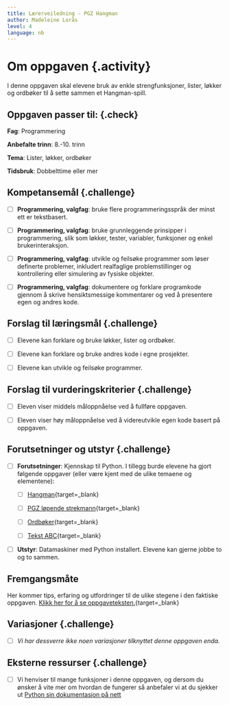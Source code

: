 ```yaml
---
title: Lærerveiledning - PGZ Hangman
author: Madeleine Lorås
level: 4
language: nb
---
```



# Om oppgaven {.activity}

I denne oppgaven skal elevene bruk av enkle strengfunksjoner, lister, løkker og
ordbøker til å sette sammen et Hangman-spill.

## Oppgaven passer til: {.check}

 __Fag__: Programmering

__Anbefalte trinn__: 8.-10. trinn

__Tema__: Lister, løkker, ordbøker

__Tidsbruk__: Dobbelttime eller mer

## Kompetansemål {.challenge}

- [ ] __Programmering, valgfag__: bruke flere programmeringsspråk der minst ett
      er tekstbasert.

- [ ] __Programmering, valgfag__: bruke grunnleggende prinsipper i
      programmering, slik som løkker, tester, variabler, funksjoner og enkel
      brukerinteraksjon.

- [ ] __Programmering, valgfag__: utvikle og feilsøke programmer som løser
       definerte problemer, inkludert realfaglige problemstillinger og
       kontrollering eller simulering av fysiske objekter.

- [ ] __Programmering, valgfag__: dokumentere og forklare programkode gjennom å
       skrive hensiktsmessige kommentarer og ved å presentere egen og andres
       kode.

## Forslag til læringsmål {.challenge}

- [ ] Elevene kan forklare og bruke løkker, lister og ordbøker.

- [ ] Elevene kan forklare og bruke andres kode i egne prosjekter.

- [ ] Elevene kan utvikle og feilsøke programmer.

## Forslag til vurderingskriterier {.challenge}

- [ ] Eleven viser middels måloppnåelse ved å fullføre oppgaven.

- [ ] Eleven viser høy måloppnåelse ved å videreutvikle egen kode basert på
       oppgaven.

## Forutsetninger og utstyr {.challenge}

- [ ] __Forutsetninger__: Kjennskap til Python. I tillegg burde elevene ha gjort
       følgende oppgaver (eller være kjent med de ulike temaene og elementene):

  - [ ] [Hangman](../hangman/hangman.html){target=_blank}

  - [ ] [PGZ løpende
        strekmann](../lopende_strekmann/lopende_strekmann.html){target=_blank}

  - [ ] [Ordbøker](../ordboeker/ordboeker.html){target=_blank}

  - [ ] [Tekst ABC](../tekst_abc/tekst_abc.html){target=_blank}

- [ ] __Utstyr__: Datamaskiner med Python installert. Elevene kan gjerne jobbe
       to og to sammen.

## Fremgangsmåte

Her kommer tips, erfaring og utfordringer til de ulike stegene i den faktiske
oppgaven. [Klikk her for å se
oppgaveteksten.](../hangman2/hangman2.html){target=_blank}

## Variasjoner {.challenge}

- [ ] _Vi har dessverre ikke noen variasjoner tilknyttet denne oppgaven enda._

## Eksterne ressurser {.challenge}

- [ ] Vi henviser til mange funksjoner i denne oppgaven, og dersom du ønsker å
      vite mer om hvordan de fungerer så anbefaler vi at du sjekker ut [Python
      sin dokumentasjon på nett](https://docs.python.org/3.6/)

